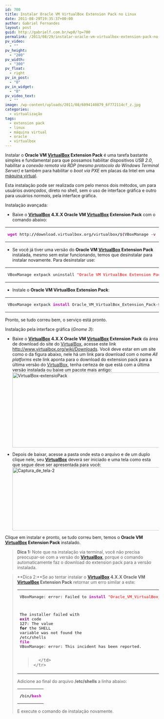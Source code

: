 ```yaml
---
id: 700
title: Instalar Oracle VM VirtualBox Extension Pack no Linux
date: 2011-08-29T19:35:37+00:00
author: Gabriel Fernandes
layout: post
guid: http://gabrielf.com.br/wp0/?p=700
permalink: /2011/08/29/instalar-oracle-vm-virtualbox-extension-pack-no-linux/
pv_video:
  - ""
pv_height:
  - "200"
pv_width:
  - "300"
pv_float:
  - right
pv_in_post:
  - "0"
pv_in_widget:
  - "0"
pv_video_text:
  - ""
image: /wp-content/uploads/2011/08/6094140879_6f772114cf_z.jpg
categories:
  - virtualização
tags:
  - extension pack
  - linux
  - máquina virtual
  - oracle
  - virtualbox
---
```

Instalar o **Oracle VM <a href="http://www.gabrielfernandes.org/tag/virtualbox/" target="_blank">VirtualBox</a> Extension Pack** é uma tarefa bastante simples e fundamental para que possamos habilitar dispositivos _USB 2.0_, habilitar a _conexão remota via RDP (mesmo protocolo do Windows Terminal Server)_ e também para habilitar o _boot via PXE_ em placas da Intel em uma <a href="http://www.gabrielfernandes.org/tag/maquina-virtual/" target="_blank">máquina virtual</a>.

Esta instalação pode ser realizada com pelo menos dois métodos, um para usuários _avançados_, direto no shell, sem o uso de interface gráfica e outro para usuários _normais_, pela interface gráfica.

<!--more [CONTINUAR LENDO]-->


  
Instalação avançada:

  * Baixe o **<a href="http://www.gabrielfernandes.org/tag/virtualbox/" target="_blank">VirtualBox</a> 4.X.X Oracle VM <a href="http://www.gabrielfernandes.org/tag/virtualbox/" target="_blank">VirtualBox</a> Extension Pack** com o comando abaixo:
<div class="wp_codebox">
  <table>
    <tr id="p700105">
      <td class="code" id="p700code105">
        <pre class="bash" style="font-family:monospace;"><span style="color: #c20cb9; font-weight: bold;">wget</span> http:<span style="color: #000000; font-weight: bold;">//</span>download.virtualbox.org<span style="color: #000000; font-weight: bold;">/</span>virtualbox<span style="color: #000000; font-weight: bold;">/</span>$<span style="color: #7a0874; font-weight: bold;">&#40;</span>VBoxManage <span style="color: #660033;">-v</span> <span style="color: #000000; font-weight: bold;">|</span> <span style="color: #c20cb9; font-weight: bold;">cut</span> <span style="color: #660033;">-d</span> r -f1<span style="color: #7a0874; font-weight: bold;">&#41;</span><span style="color: #000000; font-weight: bold;">/</span>Oracle_VM_VirtualBox_Extension_Pack-$<span style="color: #7a0874; font-weight: bold;">&#40;</span>VBoxManage <span style="color: #660033;">-v</span> <span style="color: #000000; font-weight: bold;">|</span> <span style="color: #c20cb9; font-weight: bold;">cut</span> <span style="color: #660033;">-d</span> r -f1<span style="color: #7a0874; font-weight: bold;">&#41;</span>-$<span style="color: #7a0874; font-weight: bold;">&#40;</span>VBoxManage <span style="color: #660033;">-v</span> <span style="color: #000000; font-weight: bold;">|</span> <span style="color: #c20cb9; font-weight: bold;">cut</span> <span style="color: #660033;">-d</span> r -f2<span style="color: #7a0874; font-weight: bold;">&#41;</span>.vbox-extpack</pre>
      </td>
    </tr>
  </table>
</div>

  * Se você já tiver uma versão do **Oracle VM <a href="http://www.gabrielfernandes.org/tag/virtualbox/" target="_blank">VirtualBox</a> Extension Pack** instalada, mesmo sem estar funcionando, temos que desinstalar para instalar novamente. Para desinstalar use: 
<div class="wp_codebox">
  <table>
    <tr id="p700106">
      <td class="code" id="p700code106">
        <pre class="bash" style="font-family:monospace;">VBoxManage extpack uninstall <span style="color: #ff0000;">"Oracle VM VirtualBox Extension Pack"</span></pre>
      </td>
    </tr>
  </table>
</div>

  * Instale o **Oracle VM VirtualBox Extension Pack**: 
<div class="wp_codebox">
  <table>
    <tr id="p700107">
      <td class="code" id="p700code107">
        <pre class="bash" style="font-family:monospace;">VBoxManage extpack <span style="color: #c20cb9; font-weight: bold;">install</span> Oracle_VM_VirtualBox_Extension_Pack-$<span style="color: #7a0874; font-weight: bold;">&#40;</span>VBoxManage <span style="color: #660033;">-v</span> <span style="color: #000000; font-weight: bold;">|</span> <span style="color: #c20cb9; font-weight: bold;">cut</span> <span style="color: #660033;">-d</span> r -f1<span style="color: #7a0874; font-weight: bold;">&#41;</span>-$<span style="color: #7a0874; font-weight: bold;">&#40;</span>VBoxManage <span style="color: #660033;">-v</span> <span style="color: #000000; font-weight: bold;">|</span> <span style="color: #c20cb9; font-weight: bold;">cut</span> <span style="color: #660033;">-d</span> r -f2<span style="color: #7a0874; font-weight: bold;">&#41;</span>.vbox-extpack</pre>
      </td>
    </tr>
  </table>
</div>

Pronto, se tudo correu bem, o serviço está pronto.

Instalação pela interface gráfica (_Gnome 3_):

  * Baixe o **<a href="http://www.gabrielfernandes.org/tag/virtualbox/" target="_blank">VirtualBox</a> 4.X.X Oracle VM <a href="http://www.gabrielfernandes.org/tag/virtualbox/" target="_blank">VirtualBox</a> Extension Pack** da área de download do site do <a href="http://www.gabrielfernandes.org/tag/virtualbox/" target="_blank">VirtualBox</a>, acesse este link <a href="http://www.virtualbox.org/wiki/Downloads" target="_blank">http://www.virtualbox.org/wiki/Downloads</a>. Você deve estar em um site como o da figura abaixo, nele há um link para download com o nome _All platforms_ este link aponta para o download do extension pack para a última versão do <a href="http://www.gabrielfernandes.org/tag/virtualbox/" target="_blank">VirtualBox</a>, tenha certeza de que está com a última versão instalada ou baixe um pacote mais antigo:
[<img src="https://i2.wp.com/farm7.staticflickr.com/6190/6094140879_6f772114cf_z.jpg?resize=640%2C246&#038;ssl=1" alt="VirtualBox-extensioPack" width="640" height="246" data-recalc-dims="1" />](http://www.flickr.com/photos/nayamonia/6094140879/)

  * Depois de baixar, acesse a pasta onde esta o arquivo e de um duplo clique nele, seu **<a href="http://www.gabrielfernandes.org/tag/virtualbox/" target="_blank">VirtualBox</a>** deverá ser iniciado e uma tela como esta que segue deve ser apresentada para você:
[<img src="https://i0.wp.com/farm7.staticflickr.com/6066/6094696476_b2fd0d5146_z.jpg?resize=640%2C207&#038;ssl=1" alt="Captura_de_tela-2" width="640" height="207" data-recalc-dims="1" />](http://www.flickr.com/photos/nayamonia/6094696476/)

Clique em instalar e pronto, se tudo correu bem, temos o **Oracle VM <a href="http://www.gabrielfernandes.org/tag/virtualbox/" target="_blank">VirtualBox</a> Extension Pack** instalado. </ul> 

> **Dica 1:** Note que na instalação via terminal, você não precisa preocupar-se com a versão do **<a href="http://www.gabrielfernandes.org/tag/virtualbox/" target="_blank">VirtualBox</a>**, porque o comando automaticamente faz o download do extension pack para a versão instalada. 

> **Dica 2:**Se ao tentar instalar o **<a href="http://www.gabrielfernandes.org/tag/virtualbox/" target="_blank">VirtualBox</a> 4.X.X Oracle VM <a href="http://www.gabrielfernandes.org/tag/virtualbox/" target="_blank">VirtualBox</a> Extension Pack** retornar um erro similar a este:
> 
> <div class="wp_codebox">
>   <table>
>     <tr id="p700108">
>       <td class="code" id="p700code108">
>         <pre class="bash" style="font-family:monospace;">VBoxManage: error: Failed to <span style="color: #c20cb9; font-weight: bold;">install</span> <span style="color: #ff0000;">"Oracle_VM_VirtualBox_Extension_Pack-4.1.8-75467.vbox-extpack"</span>: 
The installer failed with <span style="color: #7a0874; font-weight: bold;">exit</span> code <span style="color: #000000;">127</span>: The value <span style="color: #000000; font-weight: bold;">for</span> the SHELL variable 
was not found the <span style="color: #000000; font-weight: bold;">/</span>etc<span style="color: #000000; font-weight: bold;">/</span>shells <span style="color: #c20cb9; font-weight: bold;">file</span>
&nbsp;
VBoxManage: error: This incident has been reported.</pre>
>       </td>
>     </tr>
>   </table>
> </div>
> 
> Adicione ao final do arquivo **/etc/shells** a linha abaixo:
> 
> <div class="wp_codebox">
>   <table>
>     <tr id="p700109">
>       <td class="code" id="p700code109">
>         <pre class="bash" style="font-family:monospace;"><span style="color: #000000; font-weight: bold;">/</span>bin<span style="color: #000000; font-weight: bold;">/</span><span style="color: #c20cb9; font-weight: bold;">bash</span></pre>
>       </td>
>     </tr>
>   </table>
> </div>
> 
> E execute o comando de instalação novamente.